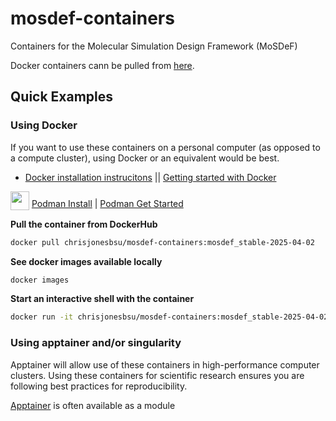 # mosdef-containers
Containers for the Molecular Simulation Design Framework (MoSDeF)

Docker containers cann be pulled from [here](https://hub.docker.com/repository/docker/chrisjonesbsu/mosdef-containers/general).


## Quick Examples

### Using Docker
If you want to use these containers on a personal computer (as opposed to a compute cluster), using Docker or an equivalent would be best.

- [Docker installation instrucitons](https://docs.docker.com/engine/install) || [Getting started with Docker](https://www.docker.com/get-started/) 

<img src="https://icon.icepanel.io/Technology/svg/Podman.svg" width="30" height="30" style="vertical-align: -5px;"/> [Podman Install](https://podman.io/docs/installation) | [Podman Get Started](https://podman.io/get-started) 

**Pull the container from DockerHub**
```bash
docker pull chrisjonesbsu/mosdef-containers:mosdef_stable-2025-04-02
```

**See docker images available locally**
```bash
docker images
```

**Start an interactive shell with the container**
```bash
docker run -it chrisjonesbsu/mosdef-containers:mosdef_stable-2025-04-02
```


### Using apptainer and/or singularity
Apptainer will allow use of these containers in high-performance computer clusters.
Using these containers for scientific research ensures you are following best practices for reproducibility.

[Apptainer](https://apptainer.org/) is often available as a module 
